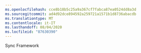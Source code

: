```yaml
---
ms.openlocfilehash: cce8b18b5c25a9a367cf7fabca87ea0524dd8a3d
ms.sourcegitcommit: ad4d92dce894592a259721a1571b1d8736abacdb
ms.translationtype: MT
ms.contentlocale: it-IT
ms.lasthandoff: 08/04/2020
ms.locfileid: "87630390"
---
```

Sync Framework
